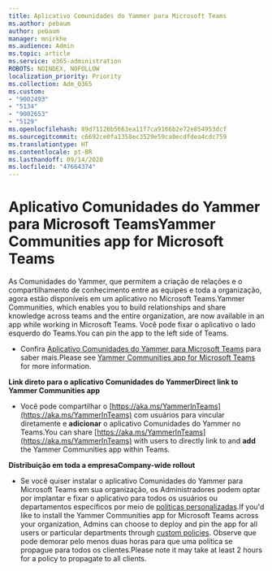 ```yaml
---
title: Aplicativo Comunidades do Yammer para Microsoft Teams
ms.author: pebaum
author: pebaum
manager: mnirkhe
ms.audience: Admin
ms.topic: article
ms.service: o365-administration
ROBOTS: NOINDEX, NOFOLLOW
localization_priority: Priority
ms.collection: Adm_O365
ms.custom:
- "9002493"
- "5134"
- "9002653"
- "5129"
ms.openlocfilehash: 89d71126b5663ea11f7ca9166b2e72e854953dcf
ms.sourcegitcommit: c6692ce0fa1358ec3529e59ca0ecdfdea4cdc759
ms.translationtype: HT
ms.contentlocale: pt-BR
ms.lasthandoff: 09/14/2020
ms.locfileid: "47664374"
---
```

# <a name="yammer-communities-app-for-microsoft-teams"></a><span data-ttu-id="701b5-102">Aplicativo Comunidades do Yammer para Microsoft Teams</span><span class="sxs-lookup"><span data-stu-id="701b5-102">Yammer Communities app for Microsoft Teams</span></span>

<span data-ttu-id="701b5-103">As Comunidades do Yammer, que permitem a criação de relações e o compartilhamento de conhecimento entre as equipes e toda a organização, agora estão disponíveis em um aplicativo no Microsoft Teams.</span><span class="sxs-lookup"><span data-stu-id="701b5-103">Yammer Communities, which enables you to build relationships and share knowledge across teams and the entire organization, are now available in an app while working in Microsoft Teams.</span></span> <span data-ttu-id="701b5-104">Você pode fixar o aplicativo o lado esquerdo do Teams.</span><span class="sxs-lookup"><span data-stu-id="701b5-104">You can pin the app to the left side of Teams.</span></span> 

- <span data-ttu-id="701b5-105">Confira [Aplicativo Comunidades do Yammer para Microsoft Teams](https://go.microsoft.com/fwlink/?linkid=2127757&clcid=0x409) para saber mais.</span><span class="sxs-lookup"><span data-stu-id="701b5-105">Please see [Yammer Communities app for Microsoft Teams](https://go.microsoft.com/fwlink/?linkid=2127757&clcid=0x409) for more information.</span></span>

<span data-ttu-id="701b5-106">**Link direto para o aplicativo Comunidades do Yammer**</span><span class="sxs-lookup"><span data-stu-id="701b5-106">**Direct link to Yammer Communities app**</span></span>

- <span data-ttu-id="701b5-107">Você pode compartilhar o [https://aka.ms/YammerInTeams](https://aka.ms/YammerInTeams) com usuários para vincular diretamente e **adicionar** o aplicativo Comunidades do Yammer no Teams.</span><span class="sxs-lookup"><span data-stu-id="701b5-107">You can share [https://aka.ms/YammerInTeams](https://aka.ms/YammerInTeams) with users to directly link to and **add** the Yammer Communities app within Teams.</span></span>

<span data-ttu-id="701b5-108">**Distribuição em toda a empresa**</span><span class="sxs-lookup"><span data-stu-id="701b5-108">**Company-wide rollout**</span></span>

- <span data-ttu-id="701b5-109">Se você quiser instalar o aplicativo Comunidades do Yammer para Microsoft Teams em sua organização, os Administradores podem optar por implantar e fixar o aplicativo para todos os usuários ou departamentos específicos por meio de [políticas personalizadas](https://docs.microsoft.com/microsoftteams/manage-apps).</span><span class="sxs-lookup"><span data-stu-id="701b5-109">If you'd like to install the Yammer Communities app for Microsoft Teams across your organization, Admins can choose to deploy and pin the app for all users or particular departments through [custom policies](https://docs.microsoft.com/microsoftteams/manage-apps).</span></span> <span data-ttu-id="701b5-110">Observe que pode demorar pelo menos duas horas para que uma política se propague para todos os clientes.</span><span class="sxs-lookup"><span data-stu-id="701b5-110">Please note it may take at least 2 hours for a policy to propagate to all clients.</span></span>

